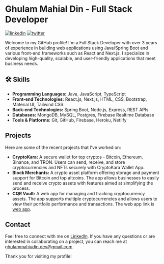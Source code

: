 # Ghulam Mahial Din - Full Stack Developer
[![linkedin](https://img.shields.io/badge/linkedin-0A66C2?style=for-the-badge&logo=linkedin&logoColor=white)](https://www.linkedin.com/in/ghulam-mahiu-din/)
[![twitter](https://img.shields.io/badge/twitter-1DA1F2?style=for-the-badge&logo=twitter&logoColor=white)](https://twitter.com/mahiu_din716)



Welcome to my GitHub profile! I'm a Full Stack Developer with over 3 years of experience in building web applications using Java/Spring Boot and various front-end frameworks such as React and Next.js. I specialize in developing high-quality, scalable, and user-friendly applications that meet business needs.

## 🛠 Skills

- **Programming Languages:**  Java, JavaScript, TypeScript 
- **Front-end Technologies:** React.js, Next.js, HTML, CSS, Bootstrap, Material UI, Tailwind CSS
- **Back-end Technologies:**  Spring Boot, Node.js, Express, REST APIs
- **Databases:** MongoDB, MySQL, Postgres, Firebase Realtime Database
- **Tools & Platforms:** Git, GitHub, Firebase, Heroku, Netlify

## Projects

Here are some of the recent projects that I've worked on:

- **CryptoKara:** A secure wallet for top cryptos - Bitcoin, Ethereum, Binance, and TRON. Users can send, receive, and store cryptocurrencies and NFTs securely with CryptoKara Wallet App. 
- **Block Merchants:** A crypto asset platform offering storage and payment support for Bitcoin and top altcoins. The app allows businesses to easily send and receive crypto assets with features aimed at simplifying the process.
- **CQR Vault:** A web app for managing and tracking cryptocurrency assets. The app supports multiple cryptocurrencies and allows users to view their portfolio performance and transactions. The web app link is [web app](https://cqrvault.org/).


## Contact

Feel free to connect with me on [LinkedIn](https://www.linkedin.com/in/ghulam-mahiu-din/). If you have any questions or are interested in collaborating on a project, you can reach me at [ghulammahiudin.dev@gmail.com](mailto:ghulammahiudin.dev@gmail.com).

Thank you for visiting my profile!
